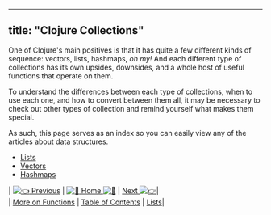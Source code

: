 
---
title: "Clojure Collections"
---

One of Clojure's main positives is that it has quite a few different kinds of sequence: vectors, lists, hashmaps, _oh my!_ And each different type of collections has its own upsides, downsides, and a whole host of useful functions that operate on them.

To understand the differences between each type of collections, when to use each one, and how to convert between them all, it may be necessary to check out other types of collection and remind yourself what makes them special.

As such, this page serves as an index so you can easily view any of the articles about data structures.

*   [Lists](http://forum.freecodecamp.com/t/clojure-lists-they-are-everything/18417)
*   [Vectors](http://forum.freecodecamp.com/t/clojure-vectors/18421)
*   [Hashmaps](http://forum.freecodecamp.com/t/clojure-hashmaps/18414)

| [![:point_left:](/images/emoji/emoji_one/point_left.png?v=2 ":point_left:") Previous](http://forum.freecodecamp.com/t/clojure-more-on-functions/18413) | [![:book:](/images/emoji/emoji_one/book.png?v=2 ":book:") Home ![:book:](/images/emoji/emoji_one/book.png?v=2 ":book:")](http://forum.freecodecamp.com/t/clojure-resources/18422) | [Next ![:point_right:](/images/emoji/emoji_one/point_right.png?v=2 ":point_right:")](http://forum.freecodecamp.com/t/clojure-lists-they-are-everything/18417)|  
| [More on Functions](http://forum.freecodecamp.com/t/clojure-more-on-functions/18413) | [Table of Contents](http://forum.freecodecamp.com/t/clojure-resources/18422) | [Lists](http://forum.freecodecamp.com/t/clojure-lists-they-are-everything/18417)|
